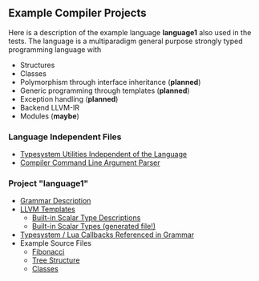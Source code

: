 ## Example Compiler Projects

Here is a description of the example language **language1** also used in the tests.
The language is a multiparadigm general purpose strongly typed programming language with 
 * Structures
 * Classes
 * Polymorphism through interface inheritance (__planned__)
 * Generic programming through templates (__planned__)
 * Exception handling (__planned__)
 * Backend LLVM-IR
 * Modules (__maybe__)

### Language Independent Files
 - [Typesystem Utilities Independent of the Language](../examples/typesystem_utils.lua)
 - [Compiler Command Line Argument Parser](../examples/cmdlinearg.lua)

### Project "language1"
 - [Grammar Description](../examples/language1/grammar.g)
 - [LLVM Templates](../examples/language1/llvmir.lua) 
      - [Built-in Scalar Type Descriptions](../examples/language1/scalar_types.txt)
      - [Built-in Scalar Types (generated file!)](../examples/language1/llvmir_scalar.lua)
 - [Typesystem / Lua Callbacks Referenced in Grammar](../examples/language1/typesystem.lua)
 - Example Source Files
    - [Fibonacci](../examples/language1/sources/fibo.prg)
    - [Tree Structure](../examples/language1/sources/tree.prg)
    - [Classes](../examples/language1/sources/class.prg)
 
